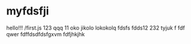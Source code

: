 # myfdsfji 
hello!!!
/first.js
123
qqq
11
oko
jikolo
lokokolq
fdsfs
fdds12
232
tyjuk
f
fdf
qwer
fdffdsdfdsfgxvm
fdfjhkjhk
